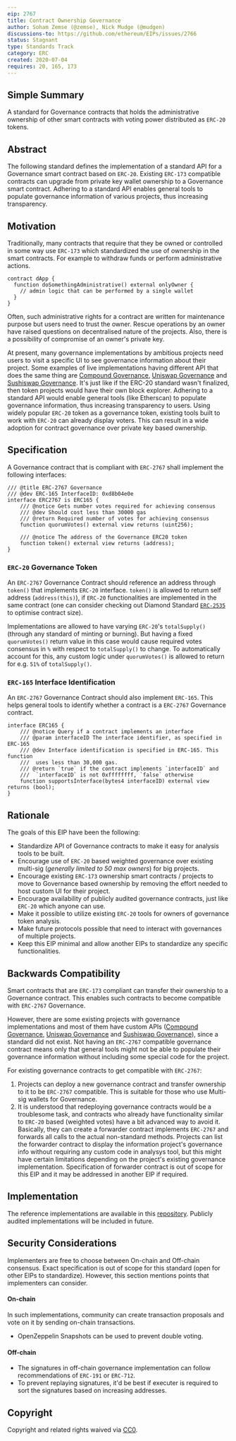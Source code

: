 ```yaml
---
eip: 2767
title: Contract Ownership Governance
author: Soham Zemse (@zemse), Nick Mudge (@mudgen)
discussions-to: https://github.com/ethereum/EIPs/issues/2766
status: Stagnant
type: Standards Track
category: ERC
created: 2020-07-04
requires: 20, 165, 173
---
```


## Simple Summary

A standard for Governance contracts that holds the administrative ownership of other smart contracts with voting power distributed as `ERC-20` tokens.

## Abstract

The following standard defines the implementation of a standard API for a Governance smart contract based on `ERC-20`. Existing `ERC-173` compatible contracts can upgrade from private key wallet ownership to a Governance smart contract. Adhering to a standard API enables general tools to populate governance information of various projects, thus increasing transparency.

## Motivation

Traditionally, many contracts that require that they be owned or controlled in some way use `ERC-173` which standardized the use of ownership in the smart contracts. For example to withdraw funds or perform administrative actions.

```solidity
contract dApp {
  function doSomethingAdministrative() external onlyOwner {
    // admin logic that can be performed by a single wallet
  }
}
```

Often, such administrative rights for a contract are written for maintenance purpose but users need to trust the owner. Rescue operations by an owner have raised questions on decentralised nature of the projects. Also, there is a possibility of compromise of an owner's private key.

At present, many governance implementations by ambitious projects need users to visit a specific UI to see governance information about their project. Some examples of live implementations having different API that does the same thing are [Compound Governance](https://github.com/compound-finance/compound-protocol/blob/master/contracts/Governance/GovernorAlpha.sol#L27), [Uniswap Governance](https://github.com/Uniswap/governance/blob/master/contracts/GovernorAlpha.sol#L27) and [Sushiswap Governance](https://github.com/sushiswap/sushiswap/blob/master/contracts/GovernorAlpha.sol#L45). It's just like if the ERC-20 standard wasn't finalized, then token projects would have their own block explorer. Adhering to a standard API would enable general tools (like Etherscan) to populate governance information, thus increasing transparency to users. Using widely popular `ERC-20` token as a governance token, existing tools built to work with `ERC-20` can already display voters. This can result in a wide adoption for contract governance over private key based ownership.

## Specification

A Governance contract that is compliant with `ERC-2767` shall implement the following interfaces:

```solidity
/// @title ERC-2767 Governance
/// @dev ERC-165 InterfaceID: 0xd8b04e0e
interface ERC2767 is ERC165 {
    /// @notice Gets number votes required for achieving consensus
    /// @dev Should cost less than 30000 gas
    /// @return Required number of votes for achieving consensus
    function quorumVotes() external view returns (uint256);

    /// @notice The address of the Governance ERC20 token
    function token() external view returns (address);
}
```

### `ERC-20` Governance Token

An `ERC-2767` Governance Contract should reference an address through `token()` that implements `ERC-20` interface. `token()` is allowed to return self address (`address(this)`), if `ERC-20` functionalities are implemented in the same contract (one can consider checking out Diamond Standard [`ERC-2535`](https://eips.ethereum.org/EIPS/eip-2535) to optimise contract size).

Implementations are allowed to have varying `ERC-20`'s `totalSupply()` (through any standard of minting or burning). But having a fixed `quorumVotes()` return value in this case would cause required votes consensus in `%` with respect to `totalSupply()` to change. To automatically account for this, any custom logic under `quorumVotes()` is allowed to return for e.g. `51%` of `totalSupply()`.

### `ERC-165` Interface Identification

An `ERC-2767` Governance Contract should also implement `ERC-165`. This helps general tools to identify whether a contract is a `ERC-2767` Governance contract.

```solidity
interface ERC165 {
    /// @notice Query if a contract implements an interface
    /// @param interfaceID The interface identifier, as specified in ERC-165
    /// @dev Interface identification is specified in ERC-165. This function
    ///  uses less than 30,000 gas.
    /// @return `true` if the contract implements `interfaceID` and
    ///  `interfaceID` is not 0xffffffff, `false` otherwise
    function supportsInterface(bytes4 interfaceID) external view returns (bool);
}
```

## Rationale

The goals of this EIP have been the following:

- Standardize API of Governance contracts to make it easy for analysis tools to be built.
- Encourage use of `ERC-20` based weighted governance over existing multi-sig (_generally limited to 50 max owners_) for big projects.
- Encourage existing `ERC-173` ownership smart contracts / projects to move to Governance based ownership by removing the effort needed to host custom UI for their project.
- Encourage availability of publicly audited governance contracts, just like `ERC-20` which anyone can use.
- Make it possible to utilize existing `ERC-20` tools for owners of governance token analysis.
- Make future protocols possible that need to interact with governances of multiple projects.
- Keep this EIP minimal and allow another EIPs to standardize any specific functionalities.

## Backwards Compatibility

Smart contracts that are `ERC-173` compliant can transfer their ownership to a Governance contract. This enables such contracts to become compatible with `ERC-2767` Governance.

However, there are some existing projects with governance implementations and most of them have custom APIs ([Compound Governance](https://github.com/compound-finance/compound-protocol/blob/master/contracts/Governance/GovernorAlpha.sol#L27), [Uniswap Governance](https://github.com/Uniswap/governance/blob/master/contracts/GovernorAlpha.sol#L27) and [Sushiswap Governance](https://github.com/sushiswap/sushiswap/blob/master/contracts/GovernorAlpha.sol#L45)), since a standard did not exist. Not having an `ERC-2767` compatible governance contract means only that general tools might not be able to populate their governance information without including some special code for the project.

For existing governance contracts to get compatible with `ERC-2767`:

1. Projects can deploy a new governance contract and transfer ownership to it to be `ERC-2767` compatible. This is suitable for those who use Multi-sig wallets for Governance.
2. It is understood that redeploying governance contracts would be a troublesome task, and contracts who already have functionality similar to `ERC-20` based (weighted votes) have a bit advanced way to avoid it. Basically, they can create a forwarder contract implements `ERC-2767` and forwards all calls to the actual non-standard methods. Projects can list the forwarder contract to display the information project's governance info without requiring any custom code in analysys tool, but this might have certain limitations depending on the project's existing governance implementation. Specification of forwarder contract is out of scope for this EIP and it may be addressed in another EIP if required.

<!-- ## Test Cases -->

## Implementation

The reference implementations are available in this [repository](https://github.com/zemse/contract-ownership-governance). Publicly audited implementations will be included in future.

## Security Considerations

Implementers are free to choose between On-chain and Off-chain consensus. Exact specification is out of scope for this standard (open for other EIPs to standardize). However, this section mentions points that implementers can consider.

#### On-chain

In such implementations, community can create transaction proposals and vote on it by sending on-chain transactions.

- OpenZeppelin Snapshots can be used to prevent double voting.

#### Off-chain

- The signatures in off-chain governance implementation can follow recommendations of `ERC-191` or `ERC-712`.
- To prevent replaying signatures, it'd be best if executer is required to sort the signatures based on increasing addresses.

## Copyright

Copyright and related rights waived via [CC0](https://creativecommons.org/publicdomain/zero/1.0/).
